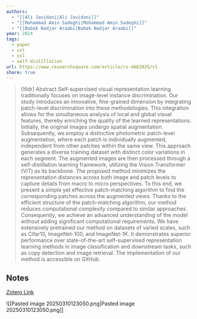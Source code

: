 ```yaml
---
authors:
  - "[[Ali Javidani|Ali Javidani]]"
  - "[[Mohammad Amin Sadeghi|Mohammad Amin Sadeghi]]"
  - "[[Babak Nadjar Araabi|Babak Nadjar Araabi]]"
year: 2024
tags:
  - paper
  - vit
  - ssl
  - self-distillation
url: https://www.researchsquare.com/article/rs-4662935/v1
share: true
---
```



> [!tldr] Abstract
> Self-supervised visual representation learning traditionally focuses on image-level instance discrimination. Our study introduces an innovative, fine-grained dimension by integrating patch-level discrimination into these methodologies. This integration allows for the simultaneous analysis of local and global visual features, thereby enriching the quality of the learned representations. Initially, the original images undergo spatial augmentation. Subsequently, we employ a distinctive photometric patch-level augmentation, where each patch is individually augmented, independent from other patches within the same view. This approach generates a diverse training dataset with distinct color variations in each segment. The augmented images are then processed through a self-distillation learning framework, utilizing the Vision Transformer (ViT) as its backbone. The proposed method minimizes the representation distances across both image and patch levels to capture details from macro to micro perspectives. To this end, we present a simple yet effective patch-matching algorithm to find the corresponding patches across the augmented views. Thanks to the efficient structure of the patch-matching algorithm, our method reduces computational complexity compared to similar approaches. Consequently, we achieve an advanced understanding of the model without adding significant computational requirements. We have extensively pretrained our method on datasets of varied scales, such as Cifar10, ImageNet-100, and ImageNet-1K. It demonstrates superior performance over state-of-the-art self-supervised representation learning methods in image classification and downstream tasks, such as copy detection and image retrieval. The implementation of our method is accessible on GitHub.



## Notes

[Zotero Link](zotero://select/library/items/TJXZEWWG)


![[Pasted image 20250310123050.png|Pasted image 20250310123050.png]]